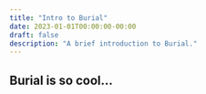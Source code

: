 ```yaml
---
title: "Intro to Burial"
date: 2023-01-01T00:00:00-00:00
draft: false
description: "A brief introduction to Burial."
---
```


## Burial is so cool…